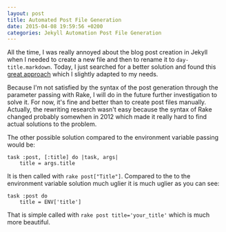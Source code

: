 ```yaml
---
layout: post
title: Automated Post File Generation
date: 2015-04-08 19:59:56 +0200
categories: Jekyll Automation Post File Generation
---
```


All the time, I was really annoyed about the blog post creation in Jekyll when I needed to create a new file
and then to rename it to `day-title.markdown`. Today, I just searched for a better solution and found this 
[great approach](http://arjanvandergaag.nl/blog/creating-new-jekyll-posts.html)
which I slightly adapted to my needs.

Because I'm not satisfied by the syntax of the post generation through the parameter passing with Rake, 
I will do in the future further investigation to solve it. For now, it's fine and better than to create post files manually.
Actually, the rewriting research wasn't easy because the syntax of Rake changed probably somewhen in 2012 
which made it really hard to find actual solutions to the problem.

The other possible solution compared to the environment variable passing would be: 

	task :post, [:title] do |task, args|
  		title = args.title

It is then called with `rake post["Title"]`. Compared to the to the environment variable solution much uglier it is much uglier as you can see:

	task :post do
		title = ENV['title']

That is simple called with `rake post title='your_title'` which is much more beautiful.
